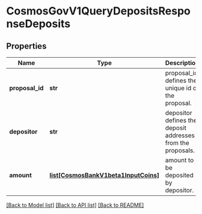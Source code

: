 # CosmosGovV1QueryDepositsResponseDeposits

## Properties
Name | Type | Description | Notes
------------ | ------------- | ------------- | -------------
**proposal_id** | **str** | proposal_id defines the unique id of the proposal. | [optional] 
**depositor** | **str** | depositor defines the deposit addresses from the proposals. | [optional] 
**amount** | [**list[CosmosBankV1beta1InputCoins]**](CosmosBankV1beta1InputCoins.md) | amount to be deposited by depositor. | [optional] 

[[Back to Model list]](../README.md#documentation-for-models) [[Back to API list]](../README.md#documentation-for-api-endpoints) [[Back to README]](../README.md)

